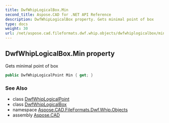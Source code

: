 ```yaml
---
title: DwfWhipLogicalBox.Min
second_title: Aspose.CAD for .NET API Reference
description: DwfWhipLogicalBox property. Gets minimal point of box
type: docs
weight: 30
url: /net/aspose.cad.fileformats.dwf.whip.objects/dwfwhiplogicalbox/min/
---
```

## DwfWhipLogicalBox.Min property

Gets minimal point of box

```csharp
public DwfWhipLogicalPoint Min { get; }
```

### See Also

* class [DwfWhipLogicalPoint](../../dwfwhiplogicalpoint/)
* class [DwfWhipLogicalBox](../)
* namespace [Aspose.CAD.FileFormats.Dwf.Whip.Objects](../../dwfwhiplogicalbox/)
* assembly [Aspose.CAD](../../../)


